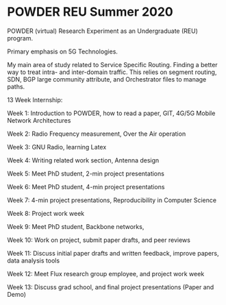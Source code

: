 # POWDER REU Summer 2020

POWDER (virtual) Research Experiment as an Undergraduate (REU) program.

Primary emphasis on 5G Technologies.

My main area of study related to Service Specific Routing. Finding a better way to treat intra- and inter-domain traffic. This relies on segment routing, SDN, BGP large community attribute, and Orchestrator files to manage paths.

13 Week Internship:

Week 1: Introduction to POWDER, how to read a paper, GIT, 4G/5G Mobile Network Architectures

Week 2: Radio Frequency measurement, Over the Air operation

Week 3: GNU Radio, learning Latex

Week 4: Writing related work section, Antenna design

Week 5: Meet PhD student, 2-min project presentations 

Week 6: Meet PhD student, 4-min project presentations 

Week 7: 4-min project presentations, Reproducibility in Computer Science

Week 8: Project work week

Week 9: Meet PhD student, Backbone networks, 

Week 10: Work on project, submit paper drafts, and peer reviews

Week 11: Discuss initial paper drafts and written feedback, improve papers, data analysis tools

Week 12: Meet Flux research group employee, and project work week

Week 13: Discuss grad school, and final project presentations (Paper and Demo)

